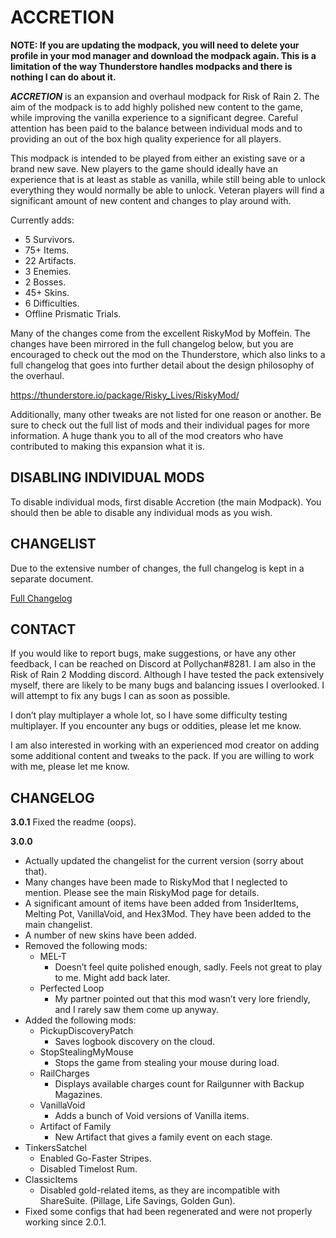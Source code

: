 ACCRETION
=========
**NOTE: If you are updating the modpack, you will need to delete your profile in your mod manager and download the modpack again. This is a limitation of the way Thunderstore handles modpacks and there is nothing I can do about it.**

***ACCRETION*** is an expansion and overhaul modpack for Risk of Rain 2. The aim of the modpack is to add highly polished new content to the game, while improving the vanilla experience to a significant degree. Careful attention has been paid to the balance between individual mods and to providing an out of the box high quality experience for all players.

This modpack is intended to be played from either an existing save or a brand new save. New players to the game should ideally have an experience that is at least as stable as vanilla, while still being able to unlock everything they would normally be able to unlock. Veteran players will find a significant amount of new content and changes to play around with.

Currently adds:
- 5 Survivors.
- 75+ Items.
- 22 Artifacts.
- 3 Enemies.
- 2 Bosses.
- 45+ Skins.
- 6 Difficulties.
- Offline Prismatic Trials.

Many of the changes come from the excellent RiskyMod by Moffein. The changes have been mirrored in the full changelog below, but you are encouraged to check out the mod on the Thunderstore, which also links to a full changelog that goes into further detail about the design philosophy of the overhaul.

<https://thunderstore.io/package/Risky_Lives/RiskyMod/>

Additionally, many other tweaks are not listed for one reason or another. Be sure to check out the full list of mods and their individual pages for more information. A huge thank you to all of the mod creators who have contributed to making this expansion what it is.

DISABLING INDIVIDUAL MODS
------
To disable individual mods, first disable Accretion (the main Modpack). You should then be able to disable any individual mods as you wish.

CHANGELIST
----------

Due to the extensive number of changes, the full changelog is kept in a separate document.

[Full Changelog](https://docs.google.com/document/d/1GXYCsytmH1DupGy7YKiLaJOb5AGFLu3Hhd8o8UL8JU4/edit?usp=sharing)

CONTACT
----
If you would like to report bugs, make suggestions, or have any other feedback, I can be reached on Discord at Pollychan#8281. I am also in the Risk of Rain 2 Modding discord. Although I have tested the pack extensively myself, there are likely to be many bugs and balancing issues I overlooked. I will attempt to fix any bugs I can as soon as possible.

I don’t play multiplayer a whole lot, so I have some difficulty testing multiplayer. If you encounter any bugs or oddities, please let me know.

I am also interested in working with an experienced mod creator on adding some additional content and tweaks to the pack. If you are willing to work with me, please let me know.

CHANGELOG
----
**3.0.1**
Fixed the readme (oops).

**3.0.0**

- Actually updated the changelist for the current version (sorry about that).
- Many changes have been made to RiskyMod that I neglected to mention. Please see the main RiskyMod page for details.
- A significant amount of items have been added from 1nsiderItems, Melting Pot, VanillaVoid, and Hex3Mod. They have been added to the main changelist.
- A number of new skins have been added.
- Removed the following mods:
  - MEL-T
     - Doesn’t feel quite polished enough, sadly. Feels not great to play to me. Might add back later.
  - Perfected Loop
    - My partner pointed out that this mod wasn’t very lore friendly, and I rarely saw them come up anyway.
- Added the following mods:
  - PickupDiscoveryPatch
    - Saves logbook discovery on the cloud.
  - StopStealingMyMouse
    - Stops the game from stealing your mouse during load.
  - RailCharges
    - Displays available charges count for Railgunner with Backup Magazines.
  - VanillaVoid
    - Adds a bunch of Void versions of Vanilla items.
  - Artifact of Family
    - New Artifact that gives a family event on each stage.
- TinkersSatchel
  - Enabled Go-Faster Stripes.
  - Disabled Timelost Rum.
- ClassicItems
  - Disabled gold-related items, as they are incompatible with ShareSuite. (Pillage, Life Savings, Golden Gun).
- Fixed some configs that had been regenerated and were not properly working since 2.0.1.
